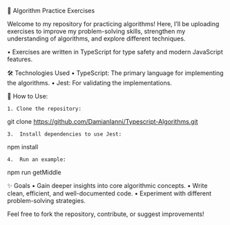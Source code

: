 🧩 Algorithm Practice Exercises

Welcome to my repository for practicing algorithms! Here, I’ll be uploading exercises to improve my problem-solving skills, strengthen my understanding of algorithms, and explore different techniques.

• Exercises are written in TypeScript for type safety and modern JavaScript features.

🛠️ Technologies Used
• TypeScript: The primary language for implementing the algorithms.
• Jest: For validating the implementations.

🚀 How to Use:

    1. Clone the repository:

git clone https://github.com/DamianIanni/Typescript-Algorithms.git

    3.	Install dependencies to use Jest:

npm install

    4.	Run an example:

npm run getMiddle

✨ Goals
• Gain deeper insights into core algorithmic concepts.
• Write clean, efficient, and well-documented code.
• Experiment with different problem-solving strategies.

Feel free to fork the repository, contribute, or suggest improvements!
